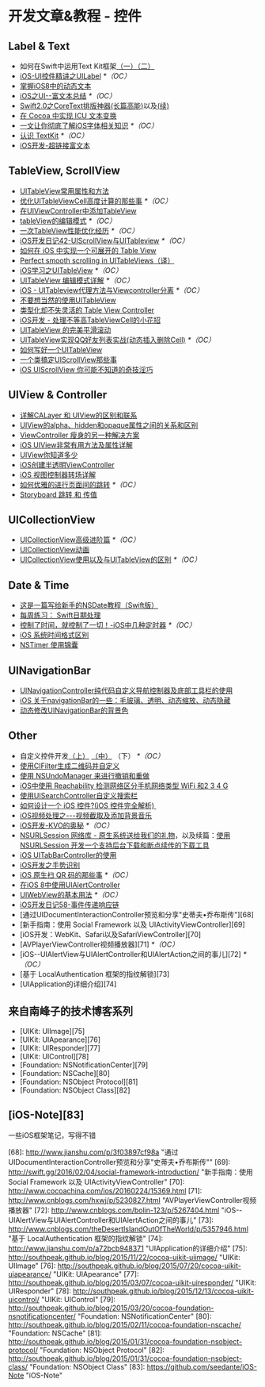 # 开发文章&教程 - 控件

## Label & Text
- 如何在Swift中运用Text Kit框架[（一）][1][（二）][2]
- [iOS-UI控件精讲之UILabel][3] _\*（OC）_
- [掌握iOS8中的动态文本][4]
- [iOS之UI--富文本总结][5] _\*（OC）_
- [Swift2.0之CoreText排版神器(长篇高能)][6]以及[(续)][7]
- [在 Cocoa 中实现 ICU 文本变换][8]
- [一文让你彻底了解iOS字体相关知识][9] _\*（OC）_
- [认识 TextKit][10] _\*（OC）_
- [iOS开发-超链接富文本][11]

## TableView, ScrollView
- [UITableView常用属性和方法][12]
- [优化UITableViewCell高度计算的那些事][13] _\*（OC）_
- [在UIViewController中添加TableView][14]
- [tableView的编辑模式][15] _\*（OC）_
- [一次TableView性能优化经历][16] _\*（OC）_
- [iOS开发日记42-UIScrollView与UITableview][17] _\*（OC）_
- [如何在 iOS 中实现一个可展开的 Table View][18]
- [Perfect smooth scrolling in UITableViews（译）][19]
- [iOS学习之UITableView][20] _\*（OC）_
- [UITableView 编辑模式详解][21] _\*（OC）_
- [iOS - UITableview代理方法与Viewcontroller分离][22] _\*（OC）_
- [不要想当然的使用UITableView][23]
- [类型化却不失灵活的 Table View Controller][24]
- [iOS开发 - 处理不等高TableViewCell的小花招][25]
- [UITableView 的完美平滑滚动][26]
- [UITableView实现QQ好友列表实战(动态插入删除Cell)][27] _\*（OC）_
- [如何写好一个UITableView][28]
- [一个类搞定UIScrollView那些事][29]
- [iOS UIScrollView 你可能不知道的奇技淫巧][30]

## UIView & Controller
- [详解CALayer 和 UIView的区别和联系][31]
- [UIView的alpha、hidden和opaque属性之间的关系和区别][32]
- [ViewController 瘦身的另一种解决方案][33]
- [iOS UIView非常有用方法及属性详解][34]
- [UIView你知道多少][35]
- [iOS创建半透明ViewController][36]
- [iOS 视图控制器转场详解][37]
- [如何优雅的进行页面间的跳转][38] _\*（OC）_
- [Storyboard 跳转 和 传值][39]

## UICollectionView
- [UICollectionView高级进阶篇][40] _\*（OC）_
- [UICollectionView动画][41]
- [UICollectionView使用以及与UITableView的区别][42] _\*（OC）_

## Date & Time
- [这是一篇写给新手的NSDate教程（Swift版）][43]
- [每周练习： Swift日期处理][44]
- [控制了时间，就控制了一切！-iOS中几种定时器][45] _\*（OC）_
- [iOS 系统时间格式区别][46]
- [NSTimer 使用锦囊][47]

## UINavigationBar
- [UINavigationController纯代码自定义导航控制器及底部工具栏的使用][48]
- [iOS 关于navigationBar的一些：毛玻璃、透明、动态缩放、动态隐藏][49]
- [动态修改UINavigationBar的背景色][50]

## Other
- 自定义控件开发[（上）][51] [（中）][52] （下） _\*（OC）_
- [使用CIFilter生成二维码并自定义][53]　
- [使用 NSUndoManager 来进行撤销和重做][54]
- [iOS中使用 Reachability 检测网络区分手机网络类型 WiFi 和2 3 4 G][55]
- [使用UISearchController自定义搜索栏][56]
- [如何设计一个 iOS 控件?(iOS 控件完全解析) ][57]
- [iOS视频处理之---视频截取及添加背景音乐][58]
- [iOS开发-KVO的奥秘][59] _\*（OC）_
- [NSURLSession 网络库 - 原生系统送给我们的礼物][60]，以及续篇：[使用 NSURLSession 开发一个支持后台下载和断点续传的下载工具][61]
- [iOS UITabBarController的使用][62]
- [iOS开发之手势识别][63]
- [iOS 原生扫 QR 码的那些事][64] _\*（OC）_
- [在iOS 8中使用UIAlertController][65]
- [UIWebView的基本用法][66] _\*（OC）_
- [iOS开发日记58-事件传递响应链][67]
- [通过UIDocumentInteractionController预览和分享"史蒂夫•乔布斯传"][68]
- [新手指南：使用 Social Framework 以及 UIActivityViewController][69]
- [iOS开发：WebKit、Safari以及SafariViewController][70]
- [AVPlayerViewController视频播放器][71] _\*（OC）_
- [iOS--UIAlertView与UIAlertController和UIAlertAction之间的事儿][72] _\*（OC）_
- [基于 LocalAuthentication 框架的指纹解锁][73]
- [UIApplication的详细介绍][74]

## 来自南峰子的技术博客系列
- [UIKit: UIImage][75]
- [UIKit: UIApearance][76]
- [UIKit: UIResponder][77]
- [UIKit: UIControl][78]
- [Foundation: NSNotificationCenter][79]
- [Foundation: NSCache][80]
- [Foundation: NSObject Protocol][81]
- [Foundation: NSObject Class][82]

## [iOS-Note][83]
一些iOS框架笔记，写得不错

[1]:	http://www.devtalking.com/articles/text-kit-tutorial-in-swift-1/
[2]:	http://www.devtalking.com/articles/text-kit-tutorial-in-swift-2/
[3]:	http://www.cnblogs.com/iyou/p/4936606.html "iOS-UI控件精讲之UILabel"
[4]:	http://www.devtf.cn/?p=1199 "掌握iOS8中的动态文本"
[5]:	http://www.cnblogs.com/goodboy-heyang/p/5143135.html "iOS之UI--富文本总结"
[6]:	http://allluckly.cn/%E6%8A%95%E7%A8%BF/tuogao14 "Swift2.0之CoreText排版神器(长篇高能)January 31, 2016"
[7]:	http://allluckly.cn/%E6%8A%95%E7%A8%BF/tuogao17 "Swift2.0之CoreText排版神器(续)February 05, 2016"
[8]:	http://swift.gg/2016/02/23/cocoa-icu-text-transforms/ "在 Cocoa 中实现 ICU 文本变换"
[9]:	http://www.cnblogs.com/dsxniubility/p/4699352.html
[10]:	http://blog.jobbole.com/51965/
[11]:	http://www.jianshu.com/p/35a28e4dfd27 "iOS开发-超链接富文本"
[12]:	http://beauty-soft.net/blog/ceiba/Ios/20140102/680.html
[13]:	http://blog.sunnyxx.com/2015/05/17/cell-height-calculation/
[14]:	http://conanwhf.gitcafe.io/2015/09/12/AddTableViewInUIViewController/
[15]:	http://www.cnblogs.com/1079062429lm/p/4820605.html
[16]:	http://yyny.me/ios/%E4%B8%80%E6%AC%A1TableView%E6%80%A7%E8%83%BD%E4%BC%98%E5%8C%96%E7%BB%8F%E5%8E%86/
[17]:	http://www.cnblogs.com/Twisted-Fate/p/4933135.html "iOS开发日记42-UIScrollView与UITableview"
[18]:	http://swift.gg/2015/12/03/expandable-table-view/ "如何在 iOS 中实现一个可展开的 Table View"
[19]:	http://southpeak.github.io/blog/2015/12/20/perfect-smooth-scrolling-in-uitableviews/ "Perfect smooth scrolling in UITableViews"
[20]:	http://www.cnblogs.com/zhenzhen123/p/5071743.html "iOS学习之UITableView"
[21]:	http://segmentfault.com/a/1190000004192662 "UITableView 编辑模式详解"
[22]:	http://www.jianshu.com/p/1ef24db79b48 "iOS - UITableview代理方法与Viewcontroller分离"
[23]:	http://sergiochan.xyz/2016/02/16/%E4%B8%8D%E8%A6%81%E6%83%B3%E5%BD%93%E7%84%B6%E7%9A%84%E5%B0%B1%E4%BD%BF%E7%94%A8UITableView/ "不要想当然的使用UITableView"
[24]:	http://www.cocoachina.com/ios/20160317/15702.html
[25]:	http://www.jianshu.com/p/a0342ee86431 "iOS开发 - 处理不等高TableViewCell的小花招"
[26]:	http://ios.jobbole.com/84360/
[27]:	http://www.jianshu.com/p/17517ae0df5e "UITableView实现QQ好友列表实战(动态插入删除Cell)"
[28]:	https://bestswifter.com/how-to-create-an-uitableview/
[29]:	http://pingguohe.net/2016/04/06/uiscrollView-category.html
[30]:	http://www.jianshu.com/p/5804fa72aaed
[31]:	http://www.jianshu.com/p/079e5cf0f014
[32]:	http://blog.csdn.net/martin_liang/article/details/40739845 "UIView的alpha、hidden和opaque属性之间的关系和区别"
[33]:	http://www.cocoachina.com/ios/20151116/14010.html
[34]:	http://blog.csdn.net/kingsley_cxz/article/details/9323327 "iOS UIView非常有用方法及属性详解"
[35]:	http://www.cnblogs.com/likwo/archive/2011/06/18/2084192.html "UIView你知道多少"
[36]:	http://miketech.it/ios-transparent-viewcontroller/
[37]:	https://github.com/seedante/iOS-Note/wiki/ViewController-Transition
[38]:	http://gaonan.me/2015/07/23/%E5%A6%82%E4%BD%95%E4%BC%98%E9%9B%85%E7%9A%84%E8%BF%9B%E8%A1%8C%E9%A1%B5%E9%9D%A2%E9%97%B4%E7%9A%84%E8%B7%B3%E8%BD%AC/
[39]:	http://www.cnblogs.com/pinecoder/p/5039777.html "Storyboard 跳转 和 传值"
[40]:	http://www.olinone.com/?p=280
[41]:	http://www.liuchungui.com/blog/2015/11/24/uicollectionviewdong-hua/ "UICollectionView动画"
[42]:	http://www.cnblogs.com/salam/p/5192576.html "UICollectionView使用以及与UITableView的区别"
[43]:	http://www.cocoachina.com/swift/20151126/14430.html "这是一篇写给新手的NSDate教程（Swift版）"
[44]:	https://github.com/icepy/_posts/issues/9 "每周练习： Swift日期处理"
[45]:	http://www.jianshu.com/p/21d351116587?sukey=fc78a68049a14bb2ca76044920265548313e975e28c8fd2be59c5e2cadecfddefd0bb6dab6853db6a6f72a8f3bee76a6
[46]:	http://www.cnblogs.com/simple-life-no1/p/4192311.html "iOS 系统时间格式区别"
[47]:	http://www.futantan.com/2016/04/14/NSTimer-tips/
[48]:	http://www.cnblogs.com/brance/p/4964769.html "swift-UINavigationController纯代码自定义导航控制器及底部工具栏的使用"
[49]:	http://www.jianshu.com/p/b2585c37e14b "iOS 关于navigationBar的一些：毛玻璃、透明、动态缩放、动态隐藏"
[50]:	http://tech.glowing.com/cn/change-uinavigationbar-backgroundcolor-dynamically/ "动态修改UINavigationBar的背景色"
[51]:	http://www.cnblogs.com/maomishen/p/4924726.html
[52]:	http://www.cnblogs.com/maomishen/p/4934742.html
[53]:	http://blog.yourtion.com/custom-cifilter-qrcode-generator.html
[54]:	http://swift.gg/2015/11/10/ios-undo-and-redo-with-nsundomanager/ "使用 NSUndoManager 来进行撤销和重做"
[55]:	http://www.cnblogs.com/jgCho/p/4959657.html "iOS中使用 Reachability 检测网络区分手机网络类型 WiFi 和2 3 4 G"
[56]:	http://swift.gg/2015/09/11/custom_search_bar_tutorial/ "使用UISearchController自定义搜索栏"
[57]:	http://blog.csdn.net/zhangao0086/article/details/45622875
[58]:	http://www.jianshu.com/p/aefacc2cf039 "iOS视频处理之---视频截取及添加背景音乐"
[59]:	http://www.jianshu.com/p/742b4b248da9 "iOS开发-KVO的奥秘"
[60]:	http://swiftcafe.io/2015/12/20/nsurlsession/ "NSURLSession 网络库 - 原生系统送给我们的礼物"
[61]:	http://swiftcafe.io/2015/12/23/nsurlsession-app/ "使用 NSURLSession 开发一个支持后台下载和断点续传的下载工具"
[62]:	http://www.cnblogs.com/jukaiit/p/5066468.html "iOS UITabBarController的使用"
[63]:	http://ios.jobbole.com/83338/
[64]:	http://c0ming.me/qr-code-scan/
[65]:	http://www.cnblogs.com/jgCho/p/5085016.html "在iOS 8中使用UIAlertController"
[66]:	http://www.cnblogs.com/MasterPeng/p/5009523.html "UIWebView的基本用法"
[67]:	http://www.cnblogs.com/Twisted-Fate/p/5088314.html "iOS开发日记58-事件传递响应链"
[68]:	http://www.jianshu.com/p/3f03897cf98a "通过UIDocumentInteractionController预览和分享"史蒂夫•乔布斯传""
[69]:	http://swift.gg/2016/02/04/social-framework-introduction/ "新手指南：使用 Social Framework 以及 UIActivityViewController"
[70]:	http://www.cocoachina.com/ios/20160224/15369.html
[71]:	http://www.cnblogs.com/hxwj/p/5230827.html "AVPlayerViewController视频播放器"
[72]:	http://www.cnblogs.com/bolin-123/p/5267404.html "iOS--UIAlertView与UIAlertController和UIAlertAction之间的事儿"
[73]:	http://www.cnblogs.com/theDesertIslandOutOfTheWorld/p/5357946.html "基于 LocalAuthentication 框架的指纹解锁"
[74]:	http://www.jianshu.com/p/a72bcb948371 "UIApplication的详细介绍"
[75]:	http://southpeak.github.io/blog/2015/11/22/cocoa-uikit-uiimage/ "UIKit: UIImage"
[76]:	http://southpeak.github.io/blog/2015/07/20/cocoa-uikit-uiapearance/ "UIKit: UIApearance"
[77]:	http://southpeak.github.io/blog/2015/03/07/cocoa-uikit-uiresponder/ "UIKit: UIResponder"
[78]:	http://southpeak.github.io/blog/2015/12/13/cocoa-uikit-uicontrol/ "UIKit: UIControl"
[79]:	http://southpeak.github.io/blog/2015/03/20/cocoa-foundation-nsnotificationcenter/ "Foundation: NSNotificationCenter"
[80]:	http://southpeak.github.io/blog/2015/02/11/cocoa-foundation-nscache/ "Foundation: NSCache"
[81]:	http://southpeak.github.io/blog/2015/01/31/cocoa-foundation-nsobject-protocol/ "Foundation: NSObject Protocol"
[82]:	http://southpeak.github.io/blog/2015/01/31/cocoa-foundation-nsobject-class/ "Foundation: NSObject Class"
[83]:	https://github.com/seedante/iOS-Note "iOS-Note"
